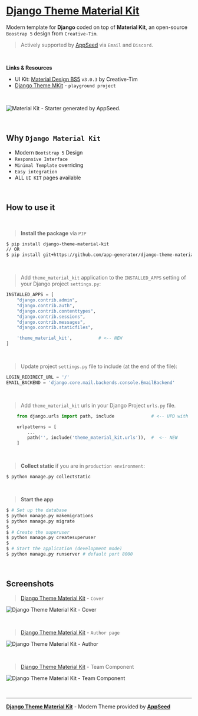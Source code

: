 # [Django Theme Material Kit](https://github.com/app-generator/django-theme-material-kit)

Modern template for **Django** coded on top of **Material Kit**, an open-source `Boostrap 5` design from `Creative-Tim`. 

> Actively supported by [AppSeed](https://appseed.us/) via `Email` and `Discord`.

<br>

**Links & Resources**

- UI Kit: [Material Design BS5](https://www.creative-tim.com/product/material-kit?AFFILIATE=128200) `v3.0.3` by Creative-Tim
- [Django Theme MKit](https://github.com/app-generator/django-theme-mkit-playground) - `playground project` 

<br />

![Material Kit - Starter generated by AppSeed.](https://user-images.githubusercontent.com/51070104/167396765-c88b7a95-155f-4236-8691-7b80fa2d9cd9.png)

<br>

## Why `Django Material Kit`

- Modern `Bootstrap 5` Design
- `Responsive Interface`
- `Minimal Template` overriding
- `Easy integration`
- ALL `UI KIT` pages available

<br />

## How to use it

<br />

> **Install the package** via `PIP` 

```bash
$ pip install django-theme-material-kit
// OR
$ pip install git+https://github.com/app-generator/django-theme-material-kit.git
```

<br />

> Add `theme_material_kit` application to the `INSTALLED_APPS` setting of your Django project `settings.py`:

```python
INSTALLED_APPS = [
    "django.contrib.admin",
    "django.contrib.auth",
    "django.contrib.contenttypes",
    "django.contrib.sessions",
    "django.contrib.messages",
    "django.contrib.staticfiles",

    'theme_material_kit',          # <-- NEW 
]
```

<br />

> Update project `settings.py` file to include (at the end of the file):

```python
LOGIN_REDIRECT_URL = '/'
EMAIL_BACKEND = 'django.core.mail.backends.console.EmailBackend'
```

<br />

> Add `theme_material_kit` urls in your Django Project `urls.py` file.

```python
    from django.urls import path, include              # <-- UPD with 'include' directive

    urlpatterns = [
        ...
        path('', include('theme_material_kit.urls')),  #  <-- NEW
    ]
```

<br />

> **Collect static** if you are in `production environment`:

```bash
$ python manage.py collectstatic
```

<br />

> **Start the app**

```bash
$ # Set up the database
$ python manage.py makemigrations
$ python manage.py migrate
$
$ # Create the superuser
$ python manage.py createsuperuser
$
$ # Start the application (development mode)
$ python manage.py runserver # default port 8000
```

<br />

## Screenshots

> [Django Theme Material Kit](https://github.com/app-generator/django-theme-material-kit) - `Cover`

![Django Theme Material Kit - Cover](https://user-images.githubusercontent.com/51070104/203402055-6c29dce8-ee03-4f43-89fb-4673e2e32b44.jpg)

<br />

> [Django Theme Material Kit](https://github.com/app-generator/django-theme-material-kit) - `Author page`

![Django Theme Material Kit - Author](https://user-images.githubusercontent.com/51070104/203402231-fc44eaa0-3a90-44b4-ad6d-34e3025ce908.jpg)

<br />

> [Django Theme Material Kit](https://github.com/app-generator/django-theme-material-kit) - Team Component

![Django Theme Material Kit - Team Component](https://user-images.githubusercontent.com/51070104/203402322-4d77ab42-6ef9-4d17-b09e-5f1b7e57e9e9.jpg)

<br />

---
**[Django Theme Material Kit](https://github.com/app-generator/django-theme-material-kit)** - Modern Theme provided by **[AppSeed](https://appseed.us/)**
